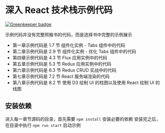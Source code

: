 # 深入 React 技术栈示例代码

[![Greenkeeper badge](https://badges.greenkeeper.io/zanjs/react-book-examples.svg)](https://greenkeeper.io/)

示例代码并没有完整照搬书的代码，而是选择书中完整的示例展示

- 第一章示例代码是 1.7 节 组件化实例 - Tabs 组件中的代码
- 第二章示例代码是 2.9 节 组件化实例 - 优化 Tabs 组件中的代码
- 第四章示例代码是 4.3 节 Flux 应用实例中的代码
- 第五章示例代码是 5.3 节 Redux 应用实例中的代码
- 第六章示例代码是 6.3 节 Redux CRUD 实战中的代码
- 第七章示例代码是 7.2 节 React 服务端渲染的代码
- 第八章示例代码是 8.2 节 使用 D3 绘制 UI 的柱图以及使用 React 绘制 UI 的线图

## 安装依赖

进入每一章节源码的目录，首先需要 `npm install` 安装必要的依赖
安装完之后，在目录中执行 `npm run start` 启动示例
